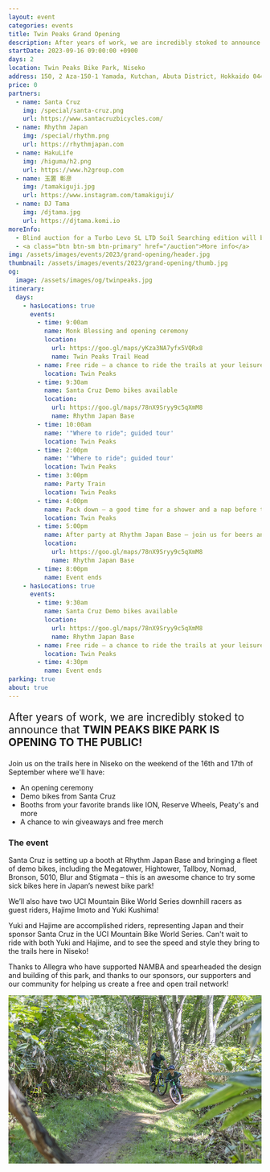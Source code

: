 ```yaml
---
layout: event
categories: events
title: Twin Peaks Grand Opening
description: After years of work, we are incredibly stoked to announce that TWIN PEAKS BIKE PARK IS OPENING TO THE PUBLIC! Join us on the trails here in Niseko on the weekend of the 16th and 17th of September!
startDate: 2023-09-16 09:00:00 +0900
days: 2
location: Twin Peaks Bike Park, Niseko
address: 150, 2 Aza-150-1 Yamada, Kutchan, Abuta District, Hokkaido 044-0081
price: 0
partners:
  - name: Santa Cruz
    img: /special/santa-cruz.png
    url: https://www.santacruzbicycles.com/
  - name: Rhythm Japan
    img: /special/rhythm.png
    url: https://rhythmjapan.com
  - name: HakuLife
    img: /higuma/h2.png
    url: https://www.h2group.com
  - name: 玉置 彰彦
    img: /tamakiguji.jpg
    url: https://www.instagram.com/tamakiguji/
  - name: DJ Tama
    img: /djtama.jpg
    url: https://djtama.komi.io
moreInfo:
  - Blind auction for a Turbo Levo SL LTD Soil Searching edition will be drawn on the 16th at the afterparty at Rhythm Japan Base
  - <a class="btn btn-sm btn-primary" href="/auction">More info</a>
img: /assets/images/events/2023/grand-opening/header.jpg
thumbnail: /assets/images/events/2023/grand-opening/thumb.jpg
og:
  image: /assets/images/og/twinpeaks.jpg
itinerary:
  days:
    - hasLocations: true
      events:
        - time: 9:00am
          name: Monk Blessing and opening ceremony
          location:
            url: https://goo.gl/maps/yKza3NA7yfx5VQRx8
            name: Twin Peaks Trail Head
        - name: Free ride – a chance to ride the trails at your leisure
          location: Twin Peaks
        - time: 9:30am
          name: Santa Cruz Demo bikes available
          location:
            url: https://goo.gl/maps/78nX9Sryy9c5qXmM8
            name: Rhythm Japan Base
        - time: 10:00am
          name: '"Where to ride"; guided tour'
          location: Twin Peaks
        - time: 2:00pm
          name: '"Where to ride"; guided tour'
          location: Twin Peaks
        - time: 3:00pm
          name: Party Train
          location: Twin Peaks
        - time: 4:00pm
          name: Pack down – a good time for a shower and a nap before the afterparty!
          location: Twin Peaks
        - time: 5:00pm
          name: After party at Rhythm Japan Base – join us for beers and bites, with DJ Tama! We will also be announcing the winner of the Specialized Turbo Levo SL LTD Soil Searching edition, and other prize giveaways
          location:
            url: https://goo.gl/maps/78nX9Sryy9c5qXmM8
            name: Rhythm Japan Base
        - time: 8:00pm
          name: Event ends
    - hasLocations: true
      events:
        - time: 9:30am
          name: Santa Cruz Demo bikes available
          location:
            url: https://goo.gl/maps/78nX9Sryy9c5qXmM8
            name: Rhythm Japan Base
        - name: Free ride – a chance to ride the trails at your leisure
          location: Twin Peaks
        - time: 4:30pm
          name: Event ends
parking: true
about: true
---
```

<p style="font-size:150%;">After years of work, we are incredibly stoked to announce that
  <strong>TWIN PEAKS BIKE PARK IS OPENING TO THE PUBLIC!</strong>
</p>

<p>Join us on the trails here in Niseko on the weekend of the 16th and 17th of September where we'll have:</p>
<p>
  <ul>
    <li>An opening ceremony</li>
    <li>Demo bikes from Santa Cruz</li>
    <li>Booths from your favorite brands like ION, Reserve Wheels, Peaty's and more</li>
    <li>A chance to win giveaways and free merch</li>
  </ul>
</p>

<h3>The event</h3>

<p>Santa Cruz is setting up a booth at Rhythm Japan Base and bringing a fleet of demo bikes, including the Megatower, Hightower, Tallboy, Nomad, Bronson, 5010, Blur and Stigmata – this is an awesome chance to try some sick bikes here in Japan’s newest bike park!</p>

<p>We’ll also have two UCI Mountain Bike World Series downhill racers as guest riders, Hajime Imoto and Yuki Kushima!</p>

<p>Yuki and Hajime are accomplished riders, representing Japan and their sponsor Santa Cruz in the UCI Mountain Bike World Series. Can't wait to ride with both Yuki and Hajime, and to see the speed and style they bring to the trails here in Niseko!</p>

<p>Thanks to Allegra who have supported NAMBA and spearheaded the design and building of this park, and thanks to our sponsors, our supporters and our community for helping us create a free and open trail network!</p>

<p><img src="/assets/images/events/2023/grand-opening/riders.jpg" alt="" /></p>
